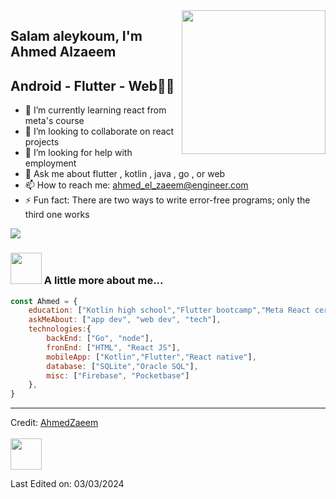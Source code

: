 <img align='right' src="https://camo.githubusercontent.com/815db8738df95a8458db7141dca931f60c01dcf613d9c83ad26cc10f7430f0e3/68747470733a2f2f6d656469612e67697068792e636f6d2f6d656469612f63554147754c69456354427752666b4151712f67697068792e676966" width="230">

## Salam aleykoum, I'm Ahmed Alzaeem 
## Android - Flutter - Web👨‍💻


- 🌱 I’m currently learning react from meta's course
- 👯 I’m looking to collaborate on react projects
- 🤔 I’m looking for help with employment
- 💬 Ask me about flutter , kotlin , java , go , or web
- 📫 How to reach me: ahmed_el_zaeem@engineer.com
- ⚡ Fun fact: There are two ways to write error-free programs; only the third one works

[![](https://img.shields.io/badge/Gmail-ahmed_el_zaeem@engineer.com-red)](mailto:ahmed_el_zaeem@engineer.com)


### <img src="https://media.giphy.com/media/VgCDAzcKvsR6OM0uWg/giphy.gif" width="50"> A little more about me...  

```javascript
const Ahmed = {
    education: ["Kotlin high school","Flutter bootcamp","Meta React certificate"],
    askMeAbout: ["app dev", "web dev", "tech"],
    technologies:{
        backEnd: ["Go", "node"],
        fronEnd: ["HTML", "React JS"],
        mobileApp: ["Kotlin","Flutter","React native"],
        database: ["SQLite","Oracle SQL"],
        misc: ["Firebase", "Pocketbase"]
    },
}
```

---

Credit: [AhmedZaeem](https://github.com/AhmedZaeem)
<br>
<br>
<img src="https://media.giphy.com/media/v1.Y2lkPTc5MGI3NjExdXVzdXZycWp4b3F4eTZkdWtvOGR0ZnIwdWhtZTQxaTJiYmR4N3pvdiZlcD12MV9pbnRlcm5hbF9naWZfYnlfaWQmY3Q9cw/1Mi4n4lwXZBGpl1Mjz/giphy.gif" width="50">


Last Edited on: 03/03/2024
